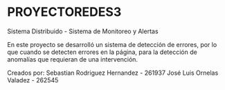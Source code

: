 # PROYECTOREDES3
Sistema Distribuido - Sistema de Monitoreo y Alertas

En este proyecto se desarrolló un sistema de detección de errores, por lo que cuando se detecten errores en la página, para la detección de anomalías que requieran de una intervención.

Creados por:
Sebastian Rodriguez Hernandez  - 261937
José Luis Ornelas Valadez      - 262545
